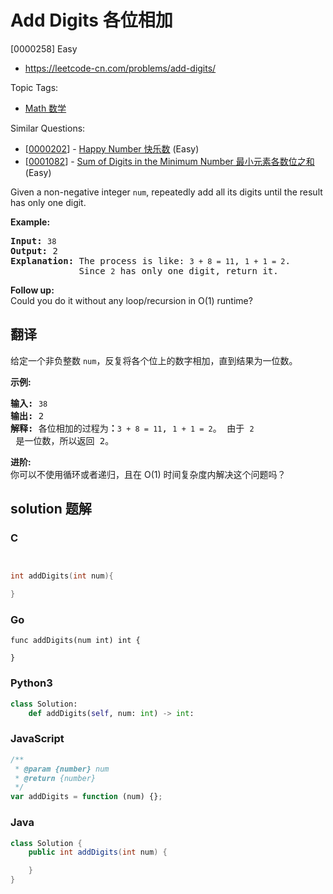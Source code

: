 # Add Digits 各位相加

[0000258] Easy

- https://leetcode-cn.com/problems/add-digits/

Topic Tags:

- [Math 数学](https://leetcode-cn.com/tag/math/)

Similar Questions:

- [[0000202](https://leetcode-cn.com/problems/happy-number/)] - [Happy Number 快乐数](./0000202.happy-number.md) (Easy)
- [[0001082](https://leetcode-cn.com/problems/sum-of-digits-in-the-minimum-number/)] - [Sum of Digits in the Minimum Number 最小元素各数位之和](./0001082.sum-of-digits-in-the-minimum-number.md) (Easy)

Given a non-negative integer `num`, repeatedly add all its digits until the result has only one digit.

**Example:**

<pre><strong>Input:</strong> <code>38</code>
<strong>Output:</strong> 2 
<strong>Explanation: </strong>The process is like: <code>3 + 8 = 11</code>, <code>1 + 1 = 2</code>. 
&nbsp;            Since <code>2</code> has only one digit, return it.
</pre>

**Follow up:**  
Could you do it without any loop/recursion in O(1) runtime?

## 翻译

给定一个非负整数 `num`，反复将各个位上的数字相加，直到结果为一位数。

**示例:**

<pre><strong>输入:</strong> <code>38</code>
<strong>输出:</strong> 2 
<strong>解释: </strong>各位相加的过程为<strong>：</strong><code>3 + 8 = 11</code>, <code>1 + 1 = 2</code>。 由于&nbsp;<code>2</code> 是一位数，所以返回 2。
</pre>

**进阶:**  
你可以不使用循环或者递归，且在 O(1) 时间复杂度内解决这个问题吗？

## solution 题解

### C

```c


int addDigits(int num){

}


```

### Go

```golang
func addDigits(num int) int {

}
```

### Python3

```python
class Solution:
    def addDigits(self, num: int) -> int:
```

### JavaScript

```javascript
/**
 * @param {number} num
 * @return {number}
 */
var addDigits = function (num) {};
```

### Java

```java
class Solution {
    public int addDigits(int num) {

    }
}
```
